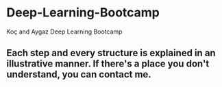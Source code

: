 # Deep-Learning-Bootcamp
Koç and Aygaz Deep Learning Bootcamp 
## Each step and every structure is explained in an illustrative manner. If there's a place you don't understand, you can contact me.
